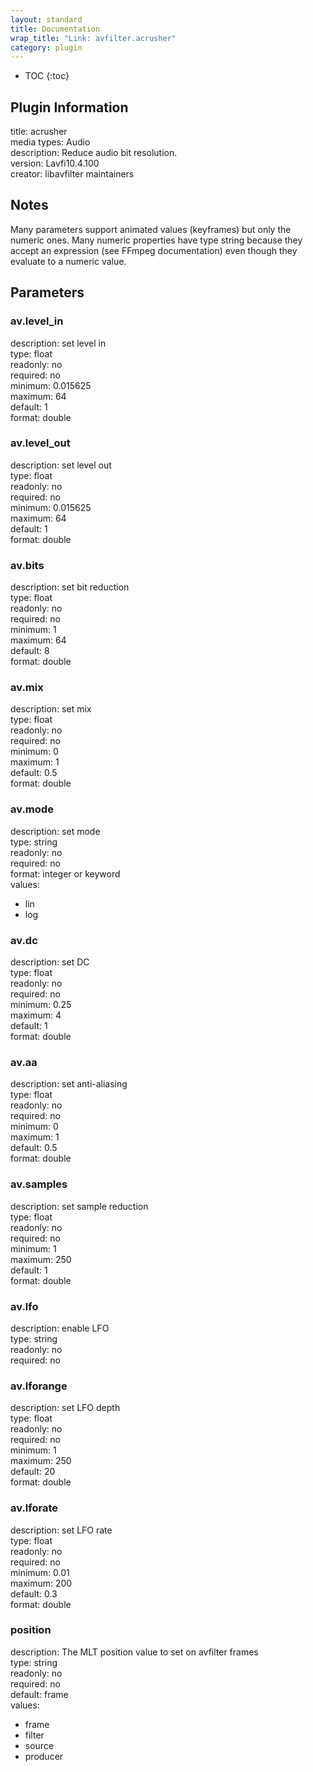 ```yaml
---
layout: standard
title: Documentation
wrap_title: "Link: avfilter.acrusher"
category: plugin
---
```

* TOC
{:toc}

## Plugin Information

title: acrusher  
media types:
Audio  
description: Reduce audio bit resolution.  
version: Lavfi10.4.100  
creator: libavfilter maintainers  

## Notes

Many parameters support animated values (keyframes) but only the numeric ones. Many numeric properties have type string because they accept an expression (see FFmpeg documentation) even though they evaluate to a numeric value.

## Parameters

### av.level_in

  
description:
set level in  
type: float  
readonly: no  
required: no  
minimum: 0.015625  
maximum: 64  
default: 1  
format: double  

### av.level_out

  
description:
set level out  
type: float  
readonly: no  
required: no  
minimum: 0.015625  
maximum: 64  
default: 1  
format: double  

### av.bits

  
description:
set bit reduction  
type: float  
readonly: no  
required: no  
minimum: 1  
maximum: 64  
default: 8  
format: double  

### av.mix

  
description:
set mix  
type: float  
readonly: no  
required: no  
minimum: 0  
maximum: 1  
default: 0.5  
format: double  

### av.mode

  
description:
set mode  
type: string  
readonly: no  
required: no  
format: integer or keyword  
values:  

* lin
* log

### av.dc

  
description:
set DC  
type: float  
readonly: no  
required: no  
minimum: 0.25  
maximum: 4  
default: 1  
format: double  

### av.aa

  
description:
set anti-aliasing  
type: float  
readonly: no  
required: no  
minimum: 0  
maximum: 1  
default: 0.5  
format: double  

### av.samples

  
description:
set sample reduction  
type: float  
readonly: no  
required: no  
minimum: 1  
maximum: 250  
default: 1  
format: double  

### av.lfo

  
description:
enable LFO  
type: string  
readonly: no  
required: no  

### av.lforange

  
description:
set LFO depth  
type: float  
readonly: no  
required: no  
minimum: 1  
maximum: 250  
default: 20  
format: double  

### av.lforate

  
description:
set LFO rate  
type: float  
readonly: no  
required: no  
minimum: 0.01  
maximum: 200  
default: 0.3  
format: double  

### position

  
description:
The MLT position value to set on avfilter frames  
type: string  
readonly: no  
required: no  
default: frame  
values:  

* frame
* filter
* source
* producer

